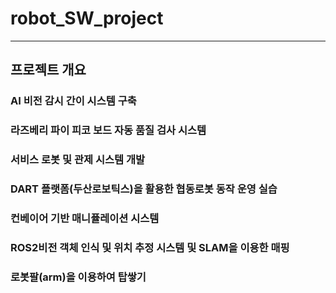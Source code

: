 # robot_SW_project
---
## 프로젝트 개요

### AI 비전 감시 간이 시스템 구축

### 라즈베리 파이 피코 보드 자동 품질 검사 시스템

### 서비스 로봇 및 관제 시스템 개발

### DART 플랫폼(두산로보틱스)을 활용한 협동로봇 동작 운영 실습

### 컨베이어 기반 매니퓰레이션 시스템

### ROS2비전 객체 인식 및 위치 추정 시스템 및 SLAM을 이용한 매핑

### 로봇팔(arm)을 이용하여 탑쌓기

